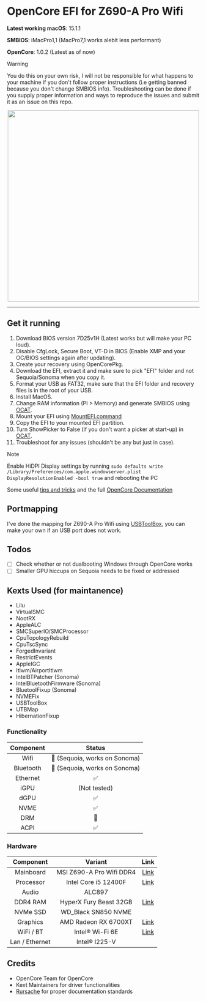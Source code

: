 # OpenCore EFI for Z690-A Pro Wifi

**Latest working macOS**: 15.1.1

**SMBIOS**: iMacPro1,1 (MacPro7,1 works alebit less performant)

**OpenCore**: 1.0.2 (Latest as of now)

> [!WARNING]
> You do this on your own risk, I will not be responsible for what happens to your machine if you don't follow proper instructions (i.e getting banned because you don't change SMBIOS info). Troubleshooting can be done if you supply proper information and ways to reproduce the issues and submit it as an issue on this repo.
<p align="center">
  <img width="auto" height="500px" src="https://github.com/user-attachments/assets/5534e279-92a0-4bf9-95d0-87d7b73a319b">
</p>

---

## Get it running

1. Download BIOS version 7D25v1H (Latest works but will make your PC loud).
2. Disable CfgLock, Secure Boot, VT-D in BIOS (Enable XMP and your OC/BIOS settings again after updating).
3. Create your recovery using OpenCorePkg.
4. Download the EFI, extract it and make sure to pick "EFI" folder and not Sequoia/Sonoma when you copy it.
5. Format your USB as FAT32, make sure that the EFI folder and recovery files is in the root of your USB.
6. Install MacOS.
7. Change RAM information (PI > Memory) and generate SMBIOS using [OCAT](https://github.com/ic005k/OCAuxiliaryTools).
8. Mount your EFI using [MountEFI.command](https://github.com/corpnewt/MountEFI)
9. Copy the EFI to your mounted EFI partition.
10. Turn ShowPicker to False (if you don't want a picker at start-up) in [OCAT](https://github.com/ic005k/OCAuxiliaryTools).
11. Troubleshoot for any issues (shouldn't be any but just in case).
> [!NOTE]
> Enable HiDPI Display settings by running `sudo defaults write /Library/Preferences/com.apple.windowserver.plist DisplayResolutionEnabled -bool true` and rebooting the PC

Some useful [tips and tricks](https://github.com/5T33Z0/OC-Little-Translated/tree/main/A_Config_Tips_and_Tricks) and the full [OpenCore Documentation](https://dortania.github.io/OpenCore-Install-Guide/prerequisites.html)

## Portmapping
I've done the mapping for Z690-A Pro Wifi using [USBToolBox](https://github.com/USBToolBox/tool), you can make your own if an USB port does not work.

## Todos
- [ ] Check whether or not dualbooting Windows through OpenCore works
- [ ] Smaller GPU hiccups on Sequoia needs to be fixed or addressed

## Kexts Used (for maintanence)

- Lilu
- VirtualSMC
- NootRX
- AppleALC
- SMCSuperIO/SMCProcessor
- CpuTopologyRebuild
- CpuTscSync
- ForgedInvariant
- RestrictEvents
- AppleIGC
- Itlwm/AirportItlwm
- IntelBTPatcher (Sonoma)
- IntelBluetoothFirmware (Sonoma)
- BluetoolFixup (Sonoma)
- NVMEFix
- USBToolBox
- UTBMap
- HibernationFixup

### Functionality
| Component    | Status |
|:---------:|:---:|
| Wifi      | 🚫 (Sequoia, works on Sonoma) |
| Bluetooth | 🚫 (Sequoia, works on Sonoma) |
| Ethernet  | ✅ |
| iGPU      | (Not tested) |
| dGPU      | ✅ |
| NVME      | ✅ |
| DRM       | 🚫 |
| ACPI      | ✅ |

### Hardware

| Component    | Variant                   | Link                                                                                                                                         |
|:------------:|:-------------------------:|:--------------------------------------------------------------------------------------------------------------------------------------------:|
| Mainboard    | MSI Z690-A Pro Wifi DDR4  | [Link](https://www.msi.com/Motherboard/PRO-Z690-A-WIFI-DDR4)                                                                                 |
| Processor    | Intel Core i5 12400F      | [Link](https://ark.intel.com/content/www/us/en/ark/products/134587/intel-core-i512400f-processor-18m-cache-up-to-4-40-ghz.html)              |
| Audio        | ALC897                    |                                                                                                                                              |
| DDR4 RAM     | HyperX Fury Beast 32GB    | [Link](https://www.kingston.com/datasheets/KF436C16RB1A_16.pdf)                                                                              |
| NVMe SSD     | WD_Black SN850 NVME       |                                                                                                                                              |
| Graphics     | AMD Radeon RX 6700XT      | [Link](https://www.amd.com/en/products/graphics/amd-radeon-rx-6700-xt)                                                                       |
| WiFi / BT    | Intel® Wi-Fi 6E           | [Link](https://www.intel.com/content/www/us/en/products/sku/130293/intel-wifi-6-ax201-gig/specifications.html)                               |
| Lan / Ethernet| Intel® I225-V            |                                                                                                                                              |

## Credits
- OpenCore Team for OpenCore
- Kext Maintainers for driver functionalities
- [Rursache](https://github.com/rursache) for proper documentation standards

